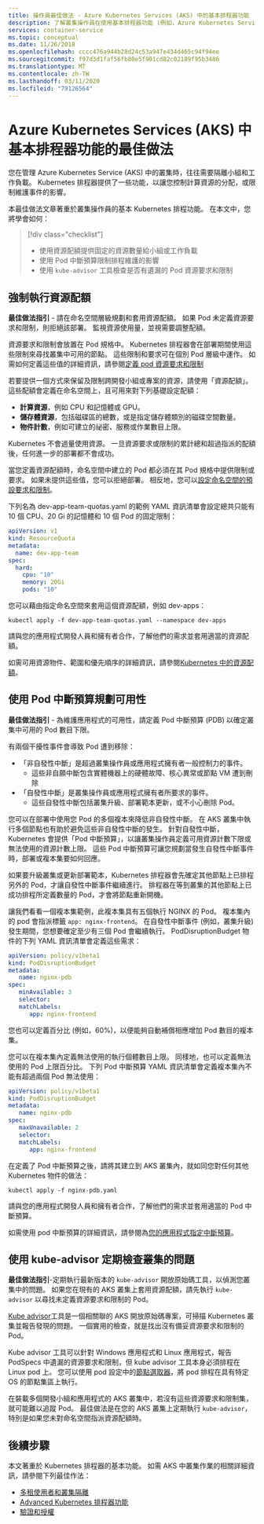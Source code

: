 ```yaml
---
title: 操作員最佳做法 - Azure Kubernetes Services (AKS) 中的基本排程器功能
description: 了解叢集操作員在使用基本排程器功能 (例如，Azure Kubernetes Service (AKS) 中的資源配額和 Pod 中斷預算) 時的最佳做法
services: container-service
ms.topic: conceptual
ms.date: 11/26/2018
ms.openlocfilehash: cccc476a944b28d24c53a947e434d465c94f94ee
ms.sourcegitcommit: f97d3d1faf56fb80e5f901cd82c02189f95b3486
ms.translationtype: MT
ms.contentlocale: zh-TW
ms.lasthandoff: 03/11/2020
ms.locfileid: "79126564"
---
```

# <a name="best-practices-for-basic-scheduler-features-in-azure-kubernetes-service-aks"></a>Azure Kubernetes Services (AKS) 中基本排程器功能的最佳做法

您在管理 Azure Kubernetes Service (AKS) 中的叢集時，往往需要隔離小組和工作負載。 Kubernetes 排程器提供了一些功能，以讓您控制計算資源的分配，或限制維護事件的影響。

本最佳做法文章著重於叢集操作員的基本 Kubernetes 排程功能。 在本文中，您將學會如何：

> [!div class="checklist"]
> * 使用資源配額提供固定的資源數量給小組或工作負載
> * 使用 Pod 中斷預算限制排程維護的影響
> * 使用 `kube-advisor` 工具檢查是否有遺漏的 Pod 資源要求和限制

## <a name="enforce-resource-quotas"></a>強制執行資源配額

**最佳做法指引** - 請在命名空間層級規劃和套用資源配額。 如果 Pod 未定義資源要求和限制，則拒絕該部署。 監視資源使用量，並視需要調整配額。

資源要求和限制會放置在 Pod 規格中。 Kubernetes 排程器會在部署期間使用這些限制來尋找叢集中可用的節點。 這些限制和要求可在個別 Pod 層級中運作。 如需如何定義這些值的詳細資訊，請參閱[定義 pod 資源要求和限制][resource-limits]

若要提供一個方式來保留及限制跨開發小組或專案的資源，請使用「資源配額」。 這些配額會定義在命名空間上，且可用來對下列基礎設定配額：

* **計算資源**，例如 CPU 和記憶體或 GPU。
* **儲存體資源**，包括磁碟區的總數，或是指定儲存體類別的磁碟空間數量。
* **物件計數**，例如可建立的祕密、服務或作業數目上限。

Kubernetes 不會過量使用資源。 一旦資源要求或限制的累計總和超過指派的配額後，任何進一步的部署都不會成功。

當您定義資源配額時，命名空間中建立的 Pod 都必須在其 Pod 規格中提供限制或要求。 如果未提供這些值，您可以拒絕部署。 相反地，您可以[設定命名空間的預設要求和限制][configure-default-quotas]。

下列名為 dev-app-team-quotas.yaml 的範例 YAML 資訊清單會設定總共只能有 10 個 CPU、20 Gi 的記憶體和 10 個 Pod 的固定限制：

```yaml
apiVersion: v1
kind: ResourceQuota
metadata:
  name: dev-app-team
spec:
  hard:
    cpu: "10"
    memory: 20Gi
    pods: "10"
```

您可以藉由指定命名空間來套用這個資源配額，例如 dev-apps：

```console
kubectl apply -f dev-app-team-quotas.yaml --namespace dev-apps
```

請與您的應用程式開發人員和擁有者合作，了解他們的需求並套用適當的資源配額。

如需可用資源物件、範圍和優先順序的詳細資訊，請參閱[Kubernetes 中的資源配額][k8s-resource-quotas]。

## <a name="plan-for-availability-using-pod-disruption-budgets"></a>使用 Pod 中斷預算規劃可用性

**最佳做法指引** - 為維護應用程式的可用性，請定義 Pod 中斷預算 (PDB) 以確定叢集中可用的 Pod 數目下限。

有兩個干擾性事件會導致 Pod 遭到移除：

* 「非自發性中斷」是超過叢集操作員或應用程式擁有者一般控制力的事件。
  * 這些非自願中斷包含實體機器上的硬體故障、核心異常或節點 VM 遭到刪除
* 「自發性中斷」是叢集操作員或應用程式擁有者所要求的事件。
  * 這些自發性中斷包括叢集升級、部署範本更新，或不小心刪除 Pod。

您可以在部署中使用您 Pod 的多個複本來降低非自發性中斷。 在 AKS 叢集中執行多個節點也有助於避免這些非自發性中斷的發生。 針對自發性中斷，Kubernetes 會提供「Pod 中斷預算」，以讓叢集操作員定義可用資源計數下限或無法使用的資源計數上限。 這些 Pod 中斷預算可讓您規劃當發生自發性中斷事件時，部署或複本集要如何回應。

如果要升級叢集或更新部署範本，Kubernetes 排程器會先確定其他節點上已排程另外的 Pod，才讓自發性中斷事件繼續進行。 排程器在等到叢集的其他節點上已成功排程所定義數量的 Pod，才會將節點重新開機。

讓我們看看一個複本集範例，此複本集具有五個執行 NGINX 的 Pod。 複本集內的 pod 會指派標籤 `app: nginx-frontend`。 在自發性中斷事件 (例如，叢集升級) 發生期間，您想要確定至少有三個 Pod 會繼續執行。 PodDisruptionBudget 物件的下列 YAML 資訊清單會定義這些需求：

```yaml
apiVersion: policy/v1beta1
kind: PodDisruptionBudget
metadata:
   name: nginx-pdb
spec:
   minAvailable: 3
   selector:
   matchLabels:
      app: nginx-frontend
```

您也可以定義百分比 (例如，60%)，以便能夠自動補償相應增加 Pod 數目的複本集。

您可以在複本集內定義無法使用的執行個體數目上限。 同樣地，也可以定義無法使用的 Pod 上限百分比。 下列 Pod 中斷預算 YAML 資訊清單會定義複本集內不能有超過兩個 Pod 無法使用：

```yaml
apiVersion: policy/v1beta1
kind: PodDisruptionBudget
metadata:
   name: nginx-pdb
spec:
   maxUnavailable: 2
   selector:
   matchLabels:
      app: nginx-frontend
```

在定義了 Pod 中斷預算之後，請將其建立到 AKS 叢集內，就如同您對任何其他 Kubernetes 物件的做法：

```console
kubectl apply -f nginx-pdb.yaml
```

請與您的應用程式開發人員和擁有者合作，了解他們的需求並套用適當的 Pod 中斷預算。

如需使用 pod 中斷預算的詳細資訊，請參閱為[您的應用程式指定中斷預算][k8s-pdbs]。

## <a name="regularly-check-for-cluster-issues-with-kube-advisor"></a>使用 kube-advisor 定期檢查叢集的問題

**最佳做法指引**-定期執行最新版本的 `kube-advisor` 開放原始碼工具，以偵測您叢集中的問題。 如果您在現有的 AKS 叢集上套用資源配額，請先執行 `kube-advisor` 以尋找未定義資源要求和限制的 Pod。

[Kube advisor][kube-advisor]工具是一個相關聯的 AKS 開放原始碼專案，可掃描 Kubernetes 叢集並報告發現的問題。 一個實用的檢查，就是找出沒有備妥資源要求和限制的 Pod。

Kube advisor 工具可以針對 Windows 應用程式和 Linux 應用程式，報告 PodSpecs 中遺漏的資源要求和限制，但 kube advisor 工具本身必須排程在 Linux pod 上。 您可以使用 pod 設定中的[節點選取器][k8s-node-selector]，將 pod 排程在具有特定 OS 的節點集區上執行。

在裝載多個開發小組和應用程式的 AKS 叢集中，若沒有這些資源要求和限制集，就可能難以追蹤 Pod。 最佳做法是在您的 AKS 叢集上定期執行 `kube-advisor`，特別是如果您未對命名空間指派資源配額時。

## <a name="next-steps"></a>後續步驟

本文著重於 Kubernetes 排程器的基本功能。 如需 AKS 中叢集作業的相關詳細資訊，請參閱下列最佳作法：

* [多租使用者和叢集隔離][aks-best-practices-cluster-isolation]
* [Advanced Kubernetes 排程器功能][aks-best-practices-advanced-scheduler]
* [驗證和授權][aks-best-practices-identity]

<!-- EXTERNAL LINKS -->
[k8s-resource-quotas]: https://kubernetes.io/docs/concepts/policy/resource-quotas/
[configure-default-quotas]: https://kubernetes.io/docs/tasks/administer-cluster/manage-resources/memory-default-namespace/
[kube-advisor]: https://github.com/Azure/kube-advisor
[k8s-pdbs]: https://kubernetes.io/docs/tasks/run-application/configure-pdb/

<!-- INTERNAL LINKS -->
[resource-limits]: developer-best-practices-resource-management.md#define-pod-resource-requests-and-limits
[aks-best-practices-cluster-isolation]: operator-best-practices-cluster-isolation.md
[aks-best-practices-advanced-scheduler]: operator-best-practices-advanced-scheduler.md
[aks-best-practices-identity]: operator-best-practices-identity.md
[k8s-node-selector]: concepts-clusters-workloads.md#node-selectors
